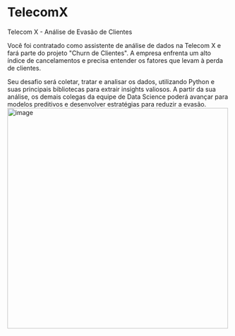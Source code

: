 # TelecomX
Telecom X - Análise de Evasão de Clientes

Você foi contratado como assistente de análise de dados na Telecom X e fará parte do projeto "Churn de Clientes". A empresa enfrenta um alto índice de cancelamentos e precisa entender os fatores que levam à perda de clientes.

Seu desafio será coletar, tratar e analisar os dados, utilizando Python e suas principais bibliotecas para extrair insights valiosos. A partir da sua análise, os demais colegas da  equipe de Data Science poderá avançar para modelos preditivos e desenvolver estratégias para reduzir a evasão.
<img width="500" height="500" alt="image" src="https://github.com/user-attachments/assets/2b0b1e8e-fc02-4aa8-b4cd-0023dddde473" />
